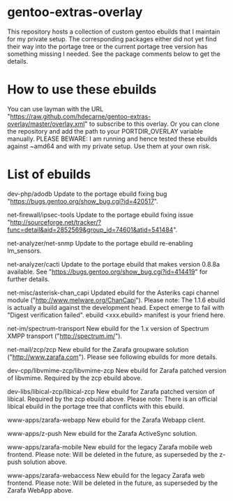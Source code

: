gentoo-extras-overlay
=====================
This repository hosts a collection of custom gentoo ebuilds that I maintain for my private setup.
The corresponding packages either did not yet find their way into the portage tree or the current portage tree version has something missing I needed. See the package comments below to get the details.

How to use these ebuilds
========================
You can use layman with the URL "https://raw.github.com/hdecarne/gentoo-extras-overlay/master/overlay.xml" to subscribe to this overlay. Or you can clone the repository and add the path to your PORTDIR_OVERLAY variable manually.
PLEASE BEWARE: I am running and hence tested these ebuilds against ~amd64 and with my private setup. Use them at your own risk.

List of ebuilds
===============

dev-php/adodb
Update to the portage ebuild fixing bug "https://bugs.gentoo.org/show_bug.cgi?id=420517".

net-firewall/ipsec-tools
Update to the portage ebuild fixing issue "http://sourceforge.net/tracker/?func=detail&aid=2852569&group_id=74601&atid=541484".

net-analyzer/net-snmp
Update to the portage ebuild re-enabling lm_sensors.

net-analyzer/cacti
Update to the portage ebuild that makes version 0.8.8a available. See "https://bugs.gentoo.org/show_bug.cgi?id=414419" for further details.

net-misc/asterisk-chan_capi
Updated ebuild for the Asteriks capi channel module ("http://www.melware.org/ChanCapi"). Please note: The 1.1.6 ebuild is actually a build against the development head. Expect emerge to fail with "Digest verification failed". ebuild <xxx.ebuild> manifest is your friend here.

net-im/spectrum-transport
New ebuild for the 1.x version of Spectrum XMPP transport ("http://spectrum.im/").

net-mail/zcp/zcp
New ebuild for the Zarafa groupware solution ("http://www.zarafa.com"). Please see following ebuilds for more details.

dev-cpp/libvmime-zcp/libvmime-zcp
New ebuild for Zarafa patched version of libvmime. Required by the zcp ebuild above.

dev-libs/libical-zcp/libical-zcp
New ebuild for Zarafa patched version of libical. Required by the zcp ebuild above. Please note: There is an official libical ebuild in the portage tree that conflicts with this ebuild.

www-apps/zarafa-webapp
New ebuild for the Zarafa Webapp client.

www-apps/z-push
New ebuild for the Zarafa ActiveSync solution.

www-apps/zarafa-mobile
New ebuild for the legacy Zarafa mobile web frontend. Please note: Will be deleted in the future, as superseded by the z-push solution above.

www-apps/zarafa-webaccess
New ebuild for the legacy Zarafa web frontend. Please note: Will be deleted in the future, as superseded by the Zarafa WebApp above.
